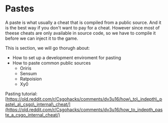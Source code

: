 # Pastes

A paste is what usually a cheat that is compiled from a public source. And it is the best way if you don't want to pay for a cheat. However since most of theese cheats are only available in source code, so we have to compile it before we can inject it to the game.

This is section, we will go thorugh about:

* How to set up a development enviroment for pasting
* How to paste common public sources
  * Oriris
  * Sensum
  * Ratpoision
  * Xy0

Pasting tutorial: [https://old.reddit.com/r/Csgohacks/comments/dv3u16/how\_to\_indepth\_paste\_a\_csgo\_internal\_cheat/](https://old.reddit.com/r/Csgohacks/comments/dv3u16/how_to_indepth_paste_a_csgo_internal_cheat/)

